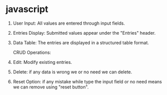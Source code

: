 # javascript

1. User Input: All values are entered through input fields.

2. Entries Display: Submitted values appear under the "Entries" header.

3. Data Table: The entries are displayed in a structured table format.

   CRUD Operations:

1. Edit: Modify existing entries.

2. Delete: if any data is wrong we or no need we can delete.

3. Reset Option: if any mistake while type the input field or no need means we can remove using "reset button".
